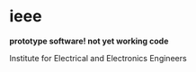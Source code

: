# ieee

**prototype software! not yet working code**

Institute for Electrical and Electronics Engineers
